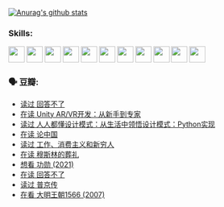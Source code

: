 
[![Anurag's github stats](https://github-readme-stats.vercel.app/api?username=w940853815)](https://github.com/anuraghazra/github-readme-stats)

### Skills:

<code><img height="32" src="https://cdn.jsdelivr.net/npm/simple-icons@v5/icons/python.svg"></code>
<code><img height="32" src="https://cdn.jsdelivr.net/npm/simple-icons@v5/icons/javascript.svg"></code>
<code><img height="32" src="https://cdn.jsdelivr.net/npm/simple-icons@v5/icons/django.svg"></code>
<code><img height="32" src="https://cdn.jsdelivr.net/npm/simple-icons@v5/icons/flask.svg"></code>
<code><img height="32" src="https://cdn.jsdelivr.net/npm/simple-icons@v5/icons/vuetify.svg"></code>
<code><img height="32" src="https://cdn.jsdelivr.net/npm/simple-icons@v5/icons/git.svg"></code>
<code><img height="32" src="https://cdn.jsdelivr.net/npm/simple-icons@v5/icons/docker.svg"></code>
<code><img height="32" src="https://cdn.jsdelivr.net/npm/simple-icons@v5/icons/postgresql.svg"></code>
<code><img height="32" src="https://cdn.jsdelivr.net/npm/simple-icons@v5/icons/elasticsearch.svg"></code>
<code><img height="32" src="https://cdn.jsdelivr.net/npm/simple-icons@v5/icons/macos.svg"></code>
<code><img height="32" src="https://cdn.jsdelivr.net/npm/simple-icons@v5/icons/linux.svg"></code>

### 🗣 豆瓣:

<!-- DOUBAN-ACTIVITIES:START -->
- [读过 回答不了](https://www.douban.com/people/136069238/status/3812155932/?_i=48491538)
- [在读 Unity AR/VR开发：从新手到专家](https://www.douban.com/people/136069238/status/3810864648/?_i=48491538)
- [读过 人人都懂设计模式：从生活中领悟设计模式：Python实现](https://www.douban.com/people/136069238/status/3806334005/?_i=48491538)
- [在读 论中国](https://www.douban.com/people/136069238/status/3805671678/?_i=48491538)
- [读过 工作、消费主义和新穷人](https://www.douban.com/people/136069238/status/3803834644/?_i=48491538)
- [在读 穆斯林的葬礼](https://www.douban.com/people/136069238/status/3802824932/?_i=48491538)
- [想看 功勋‎ (2021)](https://www.douban.com/people/136069238/status/3802127044/?_i=48491538)
- [在读 回答不了](https://www.douban.com/people/136069238/status/3802078489/?_i=48491538)
- [读过 普京传](https://www.douban.com/people/136069238/status/3802076688/?_i=48491538)
- [在看 大明王朝1566‎ (2007)](https://www.douban.com/people/136069238/status/3800275133/?_i=48491538)
<!-- DOUBAN-ACTIVITIES:END -->
<!--
**w940853815/w940853815** is a ✨ _special_ ✨ repository because its `README.md` (this file) appears on your GitHub profile.

Here are some ideas to get you started:

- 🔭 I’m currently working on ...
- 🌱 I’m currently learning ...
- 👯 I’m looking to collaborate on ...
- 🤔 I’m looking for help with ...
- 💬 Ask me about ...
- 📫 How to reach me: ...
- 😄 Pronouns: ...
- ⚡ Fun fact: ...
-->
